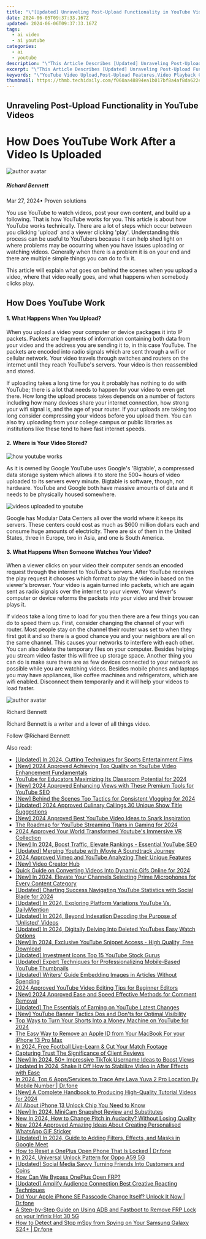 ```yaml
---
title: "\"[Updated] Unraveling Post-Upload Functionality in YouTube Videos\""
date: 2024-06-05T09:37:33.167Z
updated: 2024-06-06T09:37:33.167Z
tags:
  - ai video
  - ai youtube
categories:
  - ai
  - youtube
description: "\"This Article Describes [Updated] Unraveling Post-Upload Functionality in YouTube Videos\""
excerpt: "\"This Article Describes [Updated] Unraveling Post-Upload Functionality in YouTube Videos\""
keywords: "\"YouTube Video Upload,Post-Upload Features,Video Playback Controls,Upload Process Insights,Video Functionality Guide,YouTube Editing Basics,Content After Upload\""
thumbnail: https://thmb.techidaily.com/f060aa48894ea1b017bf8a4af8da622e4076e35a663f40c627d05eef8a39852a.png
---
```


## Unraveling Post-Upload Functionality in YouTube Videos

# How Does YouTube Work After a Video Is Uploaded

![author avatar](https://images.wondershare.com/filmora/article-images/richard-bennett.jpg)

##### Richard Bennett

 Mar 27, 2024• Proven solutions

You use YouTube to watch videos, post your own content, and build up a following. That is how YouTube works for you. This article is about how YouTube works technically. There are a lot of steps which occur between you clicking 'upload' and a viewer clicking 'play'. Understanding this process can be useful to YouTubers because it can help shed light on where problems may be occurring when you have issues uploading or watching videos. Generally when there is a problem it is on your end and there are multiple simple things you can do to fix it.

This article will explain what goes on behind the scenes when you upload a video, where that video really goes, and what happens when somebody clicks play.

## How Does YouTube Work

#### 1\. What Happens When You Upload?

When you upload a video your computer or device packages it into IP packets. Packets are fragments of information containing both data from your video and the address you are sending it to, in this case YouTube. The packets are encoded into radio signals which are sent through a wifi or cellular network. Your video travels through switches and routers on the internet until they reach YouTube's servers. Your video is then reassembled and stored.

If uploading takes a long time for you it probably has nothing to do with YouTube; there is a lot that needs to happen for your video to even get there. How long the upload process takes depends on a number of factors including how many devices share your internet connection, how strong your wifi signal is, and the age of your router. If your uploads are taking too long consider compressing your videos before you upload them. You can also try uploading from your college campus or public libraries as institutions like these tend to have fast internet speeds.

#### 2\. Where is Your Video Stored?

![how youtube works](https://images.wondershare.com/filmora/article-images/how-youtube-works.JPG)

As it is owned by Google YouTube uses Google's 'Bigtable', a compressed data storage system which allows it to store the 500+ hours of video uploaded to its servers every minute. Bigtable is software, though, not hardware. YouTube and Google both have massive amounts of data and it needs to be physically housed somewhere.

![videos uploaded to youtube](https://images.wondershare.com/filmora/article-images/videos-uploaded-to-youtube.jpg)

Google has Modular Data Centers all over the world where it keeps its servers. These centers could cost as much as $600 million dollars each and consume huge amounts of electricity. There are six of them in the United States, three in Europe, two in Asia, and one is South America.

#### 3\. What Happens When Someone Watches Your Video?

When a viewer clicks on your video their computer sends an encoded request through the internet to YouTube's servers. After YouTube receives the play request it chooses which format to play the video in based on the viewer's browser. Your video is again turned into packets, which are again sent as radio signals over the internet to your viewer. Your viewer's computer or device reforms the packets into your video and their browser plays it.

If videos take a long time to load for you then there are a few things you can do to speed them up. First, consider changing the channel of your wifi router. Most people stay on the channel their router was set to when they first got it and so there is a good chance you and your neighbors are all on the same channel. This causes your networks to interfere with each other. You can also delete the temporary files on your computer. Besides helping you stream video faster this will free up storage space. Another thing you can do is make sure there are as few devices connected to your network as possible while you are watching videos. Besides mobile phones and laptops you may have appliances, like coffee machines and refrigerators, which are wifi enabled. Disconnect them temporarily and it will help your videos to load faster.

![author avatar](https://images.wondershare.com/filmora/article-images/richard-bennett.jpg)

Richard Bennett

Richard Bennett is a writer and a lover of all things video.

Follow @Richard Bennett

<span class="atpl-alsoreadstyle">Also read:</span>
<div><ul>
<li><a href="https://facebook-video-footage.techidaily.com/updated-in-2024-cutting-techniques-for-sports-entertainment-films/"><u>[Updated] In 2024, Cutting Techniques for Sports Entertainment Films</u></a></li>
<li><a href="https://facebook-video-footage.techidaily.com/new-2024-approved-achieving-top-quality-on-youtube-video-enhancement-fundamentals/"><u>[New] 2024 Approved  Achieving Top Quality on YouTube  Video Enhancement Fundamentals</u></a></li>
<li><a href="https://facebook-video-footage.techidaily.com/youtube-for-educators-maximizing-its-classroom-potential-for-2024/"><u>YouTube for Educators  Maximizing Its Classroom Potential for 2024</u></a></li>
<li><a href="https://facebook-video-footage.techidaily.com/new-2024-approved-enhancing-views-with-these-premium-tools-for-youtube-seo/"><u>[New] 2024 Approved  Enhancing Views with These Premium Tools for YouTube SEO</u></a></li>
<li><a href="https://facebook-video-footage.techidaily.com/new-behind-the-scenes-top-tactics-for-consistent-vlogging-for-2024/"><u>[New] Behind the Scenes  Top Tactics for Consistent Vlogging for 2024</u></a></li>
<li><a href="https://facebook-video-footage.techidaily.com/updated-2024-approved-culinary-callings-30-unique-show-title-suggestions/"><u>[Updated] 2024 Approved  Culinary Callings  30 Unique Show Title Suggestions</u></a></li>
<li><a href="https://facebook-video-footage.techidaily.com/new-2024-approved-best-youtube-video-ideas-to-spark-inspiration/"><u>[New] 2024 Approved  Best YouTube Video Ideas to Spark Inspiration</u></a></li>
<li><a href="https://facebook-video-footage.techidaily.com/the-roadmap-for-youtube-streaming-titans-in-gaming-for-2024/"><u>The Roadmap for YouTube Streaming Titans in Gaming for 2024</u></a></li>
<li><a href="https://facebook-video-footage.techidaily.com/2024-approved-your-world-transformed-youtubes-immersive-vr-collection/"><u>2024 Approved  Your World Transformed  Youtube's Immersive VR Collection</u></a></li>
<li><a href="https://facebook-video-footage.techidaily.com/new-in-2024-boost-traffic-elevate-rankings-essential-youtube-seo/"><u>[New] In 2024, Boost Traffic, Elevate Rankings - Essential YouTube SEO</u></a></li>
<li><a href="https://facebook-video-footage.techidaily.com/updated-merging-youtube-with-imovie-a-soundtrack-journey/"><u>[Updated] Merging Youtube with iMovie  A Soundtrack Journey</u></a></li>
<li><a href="https://facebook-video-footage.techidaily.com/2024-approved-vimeo-and-youtube-analyzing-their-unique-features/"><u>2024 Approved  Vimeo and YouTube  Analyzing Their Unique Features</u></a></li>
<li><a href="https://facebook-video-footage.techidaily.com/new-video-creator-hub/"><u>[New] Video Creator Hub</u></a></li>
<li><a href="https://facebook-video-footage.techidaily.com/quick-guide-on-converting-videos-into-dynamic-gifs-online-for-2024/"><u>Quick Guide on Converting Videos Into Dynamic Gifs Online for 2024</u></a></li>
<li><a href="https://facebook-video-footage.techidaily.com/new-in-2024-elevate-your-channels-selecting-prime-microphones-for-every-content-category/"><u>[New] In 2024, Elevate Your Channels  Selecting Prime Microphones for Every Content Category</u></a></li>
<li><a href="https://facebook-video-footage.techidaily.com/updated-charting-success-navigating-youtube-statistics-with-social-blade-for-2024/"><u>[Updated] Charting Success  Navigating YouTube Statistics with Social Blade for 2024</u></a></li>
<li><a href="https://facebook-video-footage.techidaily.com/updated-in-2024-exploring-platform-variations-youtube-vs-dailymention/"><u>[Updated] In 2024, Exploring Platform Variations  YouTube Vs. DailyMention</u></a></li>
<li><a href="https://facebook-video-footage.techidaily.com/updated-in-2024-beyond-indexation-decoding-the-purpose-of-unlisted-videos/"><u>[Updated] In 2024, Beyond Indexation  Decoding the Purpose of 'Unlisted' Videos</u></a></li>
<li><a href="https://facebook-video-footage.techidaily.com/updated-in-2024-digitally-delving-into-deleted-youtubes-easy-watch-options/"><u>[Updated] In 2024, Digitally Delving Into Deleted YouTubes  Easy Watch Options</u></a></li>
<li><a href="https://facebook-video-footage.techidaily.com/new-in-2024-exclusive-youtube-snippet-access-high-quality-free-download/"><u>[New] In 2024, Exclusive YouTube Snippet Access - High Quality, Free Download</u></a></li>
<li><a href="https://facebook-video-footage.techidaily.com/updated-investment-icons-top-15-youtube-stock-gurus/"><u>[Updated] Investment Icons  Top 15 YouTube Stock Gurus</u></a></li>
<li><a href="https://facebook-video-footage.techidaily.com/updated-expert-techniques-for-professionalizing-mobile-based-youtube-thumbnails/"><u>[Updated] Expert Techniques for Professionalizing Mobile-Based YouTube Thumbnails</u></a></li>
<li><a href="https://facebook-video-footage.techidaily.com/updated-writers-guide-embedding-images-in-articles-without-spending/"><u>[Updated] Writers' Guide  Embedding Images in Articles Without Spending</u></a></li>
<li><a href="https://facebook-video-footage.techidaily.com/2024-approved-youtube-video-editing-tips-for-beginner-editors/"><u>2024 Approved  YouTube Video Editing Tips for Beginner Editors</u></a></li>
<li><a href="https://facebook-video-footage.techidaily.com/new-2024-approved-ease-and-speed-effective-methods-for-comment-removal/"><u>[New] 2024 Approved  Ease and Speed  Effective Methods for Comment Removal</u></a></li>
<li><a href="https://facebook-video-footage.techidaily.com/updated-the-essentials-of-earning-on-youtube-latest-changes/"><u>[Updated] The Essentials of Earning on YouTube  Latest Changes</u></a></li>
<li><a href="https://facebook-video-footage.techidaily.com/new-youtube-banner-tactics-dos-and-donts-for-optimal-visibility/"><u>[New] YouTube Banner Tactics  Dos and Don'ts for Optimal Visibility</u></a></li>
<li><a href="https://facebook-video-footage.techidaily.com/top-ways-to-turn-your-shorts-into-a-money-machine-on-youtube-for-2024/"><u>Top Ways to Turn Your Shorts Into a Money Machine on YouTube for 2024</u></a></li>
<li><a href="https://apple-account.techidaily.com/the-easy-way-to-remove-an-apple-id-from-your-macbook-for-your-iphone-13-pro-max-by-drfone-ios/"><u>The Easy Way to Remove an Apple ID from Your MacBook For your iPhone 13 Pro Max</u></a></li>
<li><a href="https://some-knowledge.techidaily.com/in-2024-free-football-live-learn-and-cut-your-match-footage/"><u>In 2024, Free Football  Live-Learn & Cut Your Match Footage</u></a></li>
<li><a href="https://extra-lessons.techidaily.com/capturing-trust-the-significance-of-client-reviews/"><u>Capturing Trust  The Significance of Client Reviews</u></a></li>
<li><a href="https://tiktok-clips.techidaily.com/new-in-2024-50plus-impressive-tiktok-username-ideas-to-boost-views/"><u>[New] In 2024, 50+ Impressive TikTok Username Ideas to Boost Views</u></a></li>
<li><a href="https://video-content-creator.techidaily.com/updated-in-2024-shake-it-off-how-to-stabilize-video-in-after-effects-with-ease/"><u>Updated In 2024, Shake It Off How to Stabilize Video in After Effects with Ease</u></a></li>
<li><a href="https://android-location-track.techidaily.com/in-2024-top-6-appsservices-to-trace-any-lava-yuva-2-pro-location-by-mobile-number-drfone-by-drfone-virtual-android/"><u>In 2024, Top 6 Apps/Services to Trace Any Lava Yuva 2 Pro Location By Mobile Number | Dr.fone</u></a></li>
<li><a href="https://screen-sharing-recording.techidaily.com/new-a-complete-handbook-to-producing-high-quality-tutorial-videos-for-2024/"><u>[New] A Complete Handbook to Producing High-Quality Tutorial Videos for 2024</u></a></li>
<li><a href="https://sim-unlock.techidaily.com/all-about-iphone-13-unlock-chip-you-need-to-know-by-drfone-ios/"><u>All About iPhone 13 Unlock Chip You Need to Know</u></a></li>
<li><a href="https://video-screen-grab.techidaily.com/new-in-2024-minicam-snapshot-review-and-substitutes/"><u>[New] In 2024, MiniCam Snapshot Review and Substitutes</u></a></li>
<li><a href="https://audio-editing.techidaily.com/new-in-2024-how-to-change-pitch-in-audacity-without-losing-quality/"><u>New In 2024, How to Change Pitch in Audacity? Without Losing Quality</u></a></li>
<li><a href="https://animation-videos.techidaily.com/new-2024-approved-amazing-ideas-about-creating-personalised-whatsapp-gif-sticker/"><u>New 2024 Approved Amazing Ideas About Creating Personalised WhatsApp GIF Sticker</u></a></li>
<li><a href="https://screen-activity-recording.techidaily.com/updated-in-2024-guide-to-adding-filters-effects-and-masks-in-google-meet/"><u>[Updated] In 2024, Guide to Adding Filters, Effects, and Masks in Google Meet</u></a></li>
<li><a href="https://techidaily.com/how-to-reset-a-oneplus-open-phone-that-is-locked-drfone-by-drfone-reset-android-reset-android/"><u>How to Reset a OnePlus Open Phone That Is Locked | Dr.fone</u></a></li>
<li><a href="https://android-unlock.techidaily.com/in-2024-universal-unlock-pattern-for-oppo-a59-5g-by-drfone-android/"><u>In 2024, Universal Unlock Pattern for Oppo A59 5G</u></a></li>
<li><a href="https://facebook-clips.techidaily.com/updated-social-media-savvy-turning-friends-into-customers-and-coins/"><u>[Updated] Social Media Savvy  Turning Friends Into Customers and Coins</u></a></li>
<li><a href="https://android-frp.techidaily.com/how-can-we-bypass-oneplus-open-frp-by-drfone-android/"><u>How Can We Bypass OnePlus Open FRP?</u></a></li>
<li><a href="https://youtube-video-recordings.techidaily.com/updated-amplify-audience-connection-best-creative-reacting-techniques/"><u>[Updated] Amplify Audience Connection  Best Creative Reacting Techniques</u></a></li>
<li><a href="https://iphone-unlock.techidaily.com/did-your-apple-iphone-se-passcode-change-itself-unlock-it-now-drfone-by-drfone-ios/"><u>Did Your Apple iPhone SE Passcode Change Itself? Unlock It Now | Dr.fone</u></a></li>
<li><a href="https://bypass-frp.techidaily.com/a-step-by-step-guide-on-using-adb-and-fastboot-to-remove-frp-lock-on-your-infinix-hot-30-5g-by-drfone-android/"><u>A Step-by-Step Guide on Using ADB and Fastboot to Remove FRP Lock on your Infinix Hot 30 5G</u></a></li>
<li><a href="https://location-social.techidaily.com/how-to-detect-and-stop-mspy-from-spying-on-your-samsung-galaxy-s24plus-drfone-by-drfone-virtual-android/"><u>How to Detect and Stop mSpy from Spying on Your Samsung Galaxy S24+ | Dr.fone</u></a></li>
</ul></div>

<ins class="adsbygoogle"
      style="display:block"
      data-ad-client="ca-pub-7571918770474297"
      data-ad-slot="8358498916"
      data-ad-format="auto"
      data-full-width-responsive="true"></ins>